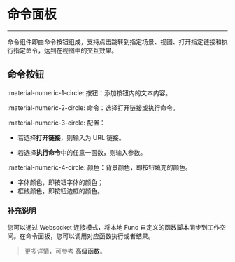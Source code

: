 # 命令面板
---


命令组件即由命令按钮组成，支持点击跳转到指定场景、视图、打开指定链接和执行指定命令，达到在视图中的交互效果。

## 命令按钮

:material-numeric-1-circle: 按钮：添加按钮内的文本内容。  

:material-numeric-2-circle: 命令：选择打开链接或执行命令。  

:material-numeric-3-circle: 配置：

- 若选择**打开链接**，则输入为 URL 链接。 

- 若选择**执行命令**中的任意一函数，则输入参数。 

:material-numeric-4-circle: 颜色：背景颜色，即按钮填充的颜色。 

- 字体颜色，即按钮字体的颜色；    
- 框线颜色，即按钮边框的颜色。 

### 补充说明

您可以通过 Websocket 连接模式，将本地 Func 自定义的函数脚本同步到工作空间。在命令面板，您可以调用对应函数执行或者结果。

> 更多详情，可参考 [高级函数](../../dql/advanced-funcs/index.md)。

<!--
## 查看图表

在仪表板，点击图表的**修改**按钮，即可进入命令面板，点击左上角按钮，查看返回命令；

![](../img/command-panel-1.png)


在仪表板，您还可以点击命令面板的**分析**![](../img/buttom.png)按钮，即可在图表的预览模式下点击面板左侧按钮，查看返回命令。

![](../img/command-panel-2.png)

-->